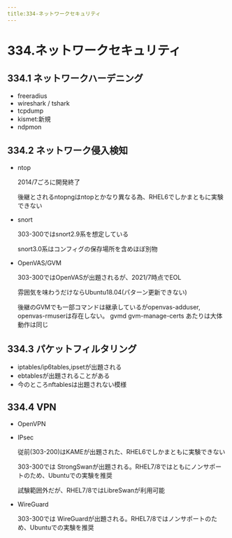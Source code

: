 ```yaml
---
title:334-ネットワークセキュリティ
---
```


# 334.ネットワークセキュリティ

## 334.1 ネットワークハーデニング
- freeradius
- wireshark / tshark
- tcpdump
- kismet:新規
- ndpmon

## 334.2 ネットワーク侵入検知
- ntop

  2014/7ごろに開発終了
  
  後継とされるntopngはntopとかなり異なる為、RHEL6でしかまともに実験できない

- snort

  303-300ではsnort2.9系を想定している
 
  snort3.0系はコンフィグの保存場所を含めほぼ別物
- OpenVAS/GVM

  303-300ではOpenVASが出題されるが、2021/7時点でEOL

  雰囲気を味わうだけならUbuntu18.04(パターン更新できない)

  後継のGVMでも一部コマンドは継承しているがopenvas-adduser,
openvas-rmuserは存在しない。 gvmd gvm-manage-certs あたりは大体動作は同じ

## 334.3 パケットフィルタリング
- iptables/ip6tables,ipsetが出題される
- ebtablesが出題されることがある
- 今のところnftablesは出題されない模様

## 334.4 VPN

- OpenVPN 
- IPsec

  従前(303-200)はKAMEが出題された、RHEL6でしかまともに実験できない

  303-300では StrongSwanが出題される。RHEL7/8ではともにノンサポートのため、Ubuntuでの実験を推奨

  試験範囲外だが、RHEL7/8ではLibreSwanが利用可能
- WireGuard

  303-300では WireGuardが出題される。RHEL7/8ではノンサポートのため、Ubuntuでの実験を推奨

